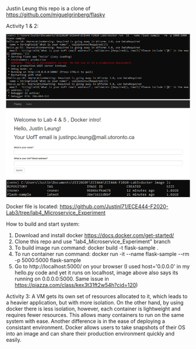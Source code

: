 Justin Leung
this repo is a clone of
https://github.com/miguelgrinberg/flasky


Activity 1 & 2:

![alt text](https://github.com/Justinl71/ECE444-F2020-Lab3/blob/lab4_Microservice_Experiment/ECE444_lab4_1.PNG "Activity 2 screenshot 1")
![alt text](https://github.com/Justinl71/ECE444-F2020-Lab3/blob/lab4_Microservice_Experiment/ECE444_lab4_2.PNG "Activity 2 screenshot 2")
![alt text](https://github.com/Justinl71/ECE444-F2020-Lab3/blob/lab4_Microservice_Experiment/ECE444_lab4_3.PNG "Activity 2 screenshot 3")

Docker file is located: https://github.com/Justinl71/ECE444-F2020-Lab3/tree/lab4_Microservice_Experiment

How to build and start system:
1) Download and install docker https://docs.docker.com/get-started/
2) Clone this repo and use "lab4_Microservice_Experiment" branch
3) To build image run command: docker build -t flask-sample . 
3) To run container run command: docker run -it --name flask-sample --rm -p 5000:5000 flask-sample
4) Go to http://localhost:5000/ on your browser (I used host='0.0.0.0' in my hello.py code and yet it runs on localhost, image above also says its running on 0.0.0.0:5000. Same issue in https://piazza.com/class/kex3t31ft2w54h?cid=120)

Activity 3:
A VM gets its own set of resources allocated to it, which leads to a heavier application, but with more isolation. On the other hand, by using docker there is less isolation, however, each container is lightweight and requires fewer resources. This allows many containers to run on the same system with ease. Another difference is in the ease of deploying a consistant environment. Docker allows users to take snapshots of their OS into an image and can share their production environment quickly and easily. 
